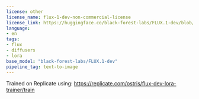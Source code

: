 ```yaml
---
license: other
license_name: flux-1-dev-non-commercial-license
license_link: https://huggingface.co/black-forest-labs/FLUX.1-dev/blob/main/LICENSE.md
language:
- en
tags:
- flux
- diffusers
- lora
base_model: "black-forest-labs/FLUX.1-dev"
pipeline_tag: text-to-image
---
```


Trained on Replicate using:
https://replicate.com/ostris/flux-dev-lora-trainer/train
